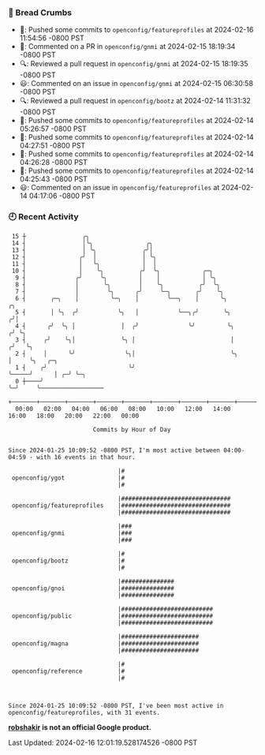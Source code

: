 ### 🍞 Bread Crumbs

 * 🚢: Pushed some commits to `openconfig/featureprofiles` at 2024-02-16 11:54:56 -0800 PST
 * 💬: Commented on a PR in  `openconfig/gnmi` at 2024-02-15 18:19:34 -0800 PST
 * 🔍: Reviewed a pull request in  `openconfig/gnmi` at 2024-02-15 18:19:35 -0800 PST
 * 😃: Commented on an issue in `openconfig/gnmi` at 2024-02-15 06:30:58 -0800 PST
 * 🔍: Reviewed a pull request in  `openconfig/bootz` at 2024-02-14 11:31:32 -0800 PST
 * 🚢: Pushed some commits to `openconfig/featureprofiles` at 2024-02-14 05:26:57 -0800 PST
 * 🚢: Pushed some commits to `openconfig/featureprofiles` at 2024-02-14 04:27:51 -0800 PST
 * 🚢: Pushed some commits to `openconfig/featureprofiles` at 2024-02-14 04:26:28 -0800 PST
 * 🚢: Pushed some commits to `openconfig/featureprofiles` at 2024-02-14 04:25:43 -0800 PST
 * 😃: Commented on an issue in `openconfig/featureprofiles` at 2024-02-14 04:17:06 -0800 PST

### 🕘 Recent Activity
```
 15 ┼                ╭╮
 14 ┤                │╰╮               ╭╮
 13 ┤                │ ╰╮             ╭╯│
 12 ┤               ╭╯  │             │ ╰╮
 11 ┤               │   ╰╮            │  │
 10 ┤               │    ╰╮          ╭╯  ╰╮            ╭─╮
  9 ┤              ╭╯     ╰╮         │    │            │ ╰╮
  8 ┤              │       ╰╮        │    ╰╮          ╭╯  ╰╮
  7 ┤              │        ╰╮      ╭╯     ╰─╮       ╭╯    ╰╮
  6 ┤       ╭─╮    │         ╰─╮    │        ╰──╮    │      ╰╮           ╭╮
  5 ┤       │ ╰╮  ╭╯           ╰╮   │           ╰──╮╭╯       ╰╮         ╭╯│
  4 ┤      ╭╯  ╰╮ │             │  ╭╯              ╰╯         ╰╮       ╭╯ ╰╮
  3 ┤     ╭╯    ╰╮│             ╰╮ │                           │      ╭╯   ╰╮
  2 ┤     │      ╰╯              ╰╮│                           ╰╮     │     ╰╮   ╭─╮
  1 ┤    ╭╯                       ╰╯                            ╰─────╯      │ ╭─╯ ╰─╮
  0 ┼────╯                                                                   ╰─╯     ╰──────────────────
    +───────+───────+───────+───────+───────+───────+───────+───────+───────+───────+───────+───────+────
  00:00   02:00   04:00   06:00   08:00   10:00   12:00   14:00   16:00   18:00   20:00   22:00   00:00   

						Commits by Hour of Day


Since 2024-01-25 10:09:52 -0800 PST, I'm most active between 04:00-04:59 - with 16 events in that hour.

```



```
                               |#
 openconfig/ygot               |#
                               |#

                               |###############################
 openconfig/featureprofiles    |###############################
                               |###############################

                               |###
 openconfig/gnmi               |###
                               |###

                               |#
 openconfig/bootz              |#
                               |#

                               |###############
 openconfig/gnoi               |###############
                               |###############

                               |##########################
 openconfig/public             |##########################
                               |##########################

                               |######################
 openconfig/magna              |######################
                               |######################

                               |#
 openconfig/reference          |#
                               |#



Since 2024-01-25 10:09:52 -0800 PST, I've been most active in openconfig/featureprofiles, with 31 events.

```
**[robshakir](mailto:robjs@google.com) is not an official Google product.**  


Last Updated: 2024-02-16 12:01:19.528174526 -0800 PST
